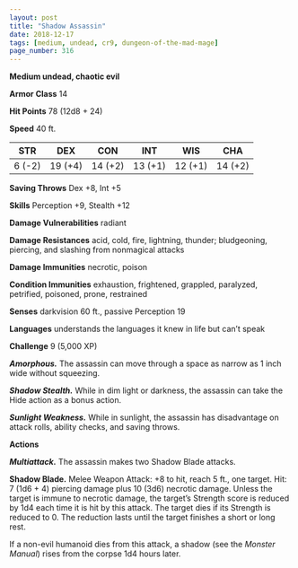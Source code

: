 ```yaml
---
layout: post
title: "Shadow Assassin"
date: 2018-12-17
tags: [medium, undead, cr9, dungeon-of-the-mad-mage]
page_number: 316
---
```


**Medium undead, chaotic evil**

**Armor Class** 14

**Hit Points** 78 (12d8 + 24)

**Speed** 40 ft.

|   STR   |   DEX   |   CON   |   INT   |   WIS   |   CHA   |
|:-----:|:-----:|:-----:|:-----:|:-----:|:-----:|
| 6 (-2) | 19 (+4) | 14 (+2) | 13 (+1) | 12 (+1) | 14 (+2) |

**Saving Throws** Dex +8, Int +5

**Skills** Perception +9, Stealth +12

**Damage Vulnerabilities** radiant

**Damage Resistances** acid, cold, fire, lightning, thunder; bludgeoning, piercing, and slashing from nonmagical attacks

**Damage Immunities** necrotic, poison

**Condition Immunities** exhaustion, frightened, grappled, paralyzed, petrified, poisoned, prone, restrained

**Senses** darkvision 60 ft., passive Perception 19

**Languages** understands the languages it knew in life but can’t speak

**Challenge** 9 (5,000 XP)

***Amorphous.*** The assassin can move through a space as narrow as 1 inch wide without squeezing.

***Shadow Stealth.*** While in dim light or darkness, the assassin can take the Hide action as a bonus action.

***Sunlight Weakness.*** While in sunlight, the assassin has disadvantage on attack rolls, ability checks, and saving throws.

**Actions**

***Multiattack.*** The assassin makes two Shadow Blade attacks.

**Shadow Blade.** Melee Weapon Attack: +8 to hit, reach 5 ft., one target. Hit: 7 (1d6 + 4) piercing damage plus 10 (3d6) necrotic damage. Unless the target is immune to necrotic damage, the target’s Strength score is reduced by 1d4 each time it is hit by this attack. The target dies if its Strength is reduced to 0. The reduction lasts until the target finishes a short or long rest.

If a non-evil humanoid dies from this attack, a shadow (see the *Monster Manual*) rises from the corpse 1d4 hours later.
